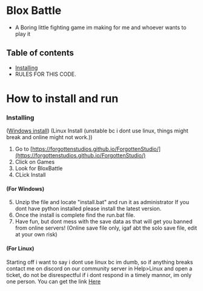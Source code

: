 # Blox Battle
- A Boring little fighting game im making for me and whoever wants to play it

## Table of contents
- [Installing](https://github.com/ForgottenStudios/BloxBattle/edit/main/README.md#how-to-install-and-run)
- RULES FOR THIS CODE.

# How to install and run
### Installing
([Windows install](https://github.com/ForgottenStudios/BloxBattle/main/README.md#for-windows)) (Linux Install (unstable bc i dont use linux, things might break and online might not work.))
1. Go to [https://forgottenstudios.github.io/ForgottenStudio/](https://forgottenstudios.github.io/ForgottenStudio/)
2. Click on Games
3. Look for BloxBattle
4. CLick Install
#### (For Windows)
5. Unzip the file and locate "install.bat" and run it as administrator
	If you dont have python installed please install the latest version.
6. Once the install is complete find the run.bat file.
7. Have fun, but dont mess with the save data as that will get you banned from online servers! (Online save file only, igaf abt the solo save file, edit at your own risk)

#### (For Linux)
Starting off i want to say i dont use linux bc im dumb, so if anything breaks contact me on discord on our community server in Help>Linux and open a ticket, do not be disrespectful if i dont respond in a timely mannor, im only one person. You can get the link [Here](https://discord.gg/k2gwzYmK)
